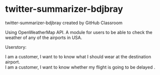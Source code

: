 # twitter-summarizer-bdjbray
twitter-summarizer-bdjbray created by GitHub Classroom

Using OpenWeatherMap API.
A module for users to be able to check the weather of any of the airports in USA.

Userstory:

I am a customer, I want to to know what I should wear at the destination airport.<br/>
I am a customer, I want to know whether my flight is going to be delayed .
